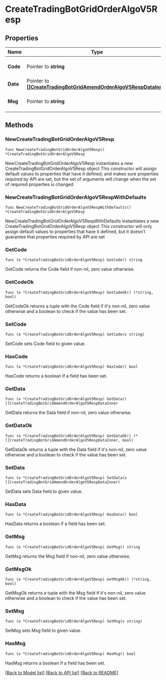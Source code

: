 # CreateTradingBotGridOrderAlgoV5Resp

## Properties

Name | Type | Description | Notes
------------ | ------------- | ------------- | -------------
**Code** | Pointer to **string** |  | [optional] [default to ""]
**Data** | Pointer to [**[]CreateTradingBotGridAmendOrderAlgoV5RespDataInner**](CreateTradingBotGridAmendOrderAlgoV5RespDataInner.md) |  | [optional] 
**Msg** | Pointer to **string** |  | [optional] [default to ""]

## Methods

### NewCreateTradingBotGridOrderAlgoV5Resp

`func NewCreateTradingBotGridOrderAlgoV5Resp() *CreateTradingBotGridOrderAlgoV5Resp`

NewCreateTradingBotGridOrderAlgoV5Resp instantiates a new CreateTradingBotGridOrderAlgoV5Resp object
This constructor will assign default values to properties that have it defined,
and makes sure properties required by API are set, but the set of arguments
will change when the set of required properties is changed

### NewCreateTradingBotGridOrderAlgoV5RespWithDefaults

`func NewCreateTradingBotGridOrderAlgoV5RespWithDefaults() *CreateTradingBotGridOrderAlgoV5Resp`

NewCreateTradingBotGridOrderAlgoV5RespWithDefaults instantiates a new CreateTradingBotGridOrderAlgoV5Resp object
This constructor will only assign default values to properties that have it defined,
but it doesn't guarantee that properties required by API are set

### GetCode

`func (o *CreateTradingBotGridOrderAlgoV5Resp) GetCode() string`

GetCode returns the Code field if non-nil, zero value otherwise.

### GetCodeOk

`func (o *CreateTradingBotGridOrderAlgoV5Resp) GetCodeOk() (*string, bool)`

GetCodeOk returns a tuple with the Code field if it's non-nil, zero value otherwise
and a boolean to check if the value has been set.

### SetCode

`func (o *CreateTradingBotGridOrderAlgoV5Resp) SetCode(v string)`

SetCode sets Code field to given value.

### HasCode

`func (o *CreateTradingBotGridOrderAlgoV5Resp) HasCode() bool`

HasCode returns a boolean if a field has been set.

### GetData

`func (o *CreateTradingBotGridOrderAlgoV5Resp) GetData() []CreateTradingBotGridAmendOrderAlgoV5RespDataInner`

GetData returns the Data field if non-nil, zero value otherwise.

### GetDataOk

`func (o *CreateTradingBotGridOrderAlgoV5Resp) GetDataOk() (*[]CreateTradingBotGridAmendOrderAlgoV5RespDataInner, bool)`

GetDataOk returns a tuple with the Data field if it's non-nil, zero value otherwise
and a boolean to check if the value has been set.

### SetData

`func (o *CreateTradingBotGridOrderAlgoV5Resp) SetData(v []CreateTradingBotGridAmendOrderAlgoV5RespDataInner)`

SetData sets Data field to given value.

### HasData

`func (o *CreateTradingBotGridOrderAlgoV5Resp) HasData() bool`

HasData returns a boolean if a field has been set.

### GetMsg

`func (o *CreateTradingBotGridOrderAlgoV5Resp) GetMsg() string`

GetMsg returns the Msg field if non-nil, zero value otherwise.

### GetMsgOk

`func (o *CreateTradingBotGridOrderAlgoV5Resp) GetMsgOk() (*string, bool)`

GetMsgOk returns a tuple with the Msg field if it's non-nil, zero value otherwise
and a boolean to check if the value has been set.

### SetMsg

`func (o *CreateTradingBotGridOrderAlgoV5Resp) SetMsg(v string)`

SetMsg sets Msg field to given value.

### HasMsg

`func (o *CreateTradingBotGridOrderAlgoV5Resp) HasMsg() bool`

HasMsg returns a boolean if a field has been set.


[[Back to Model list]](../README.md#documentation-for-models) [[Back to API list]](../README.md#documentation-for-api-endpoints) [[Back to README]](../README.md)



